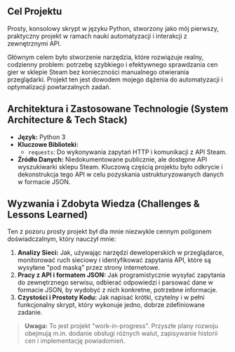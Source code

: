 ## Cel Projektu

Prosty, konsolowy skrypt w języku Python, stworzony jako mój pierwszy, praktyczny projekt w ramach nauki automatyzacji i interakcji z zewnętrznymi API. 

Głównym celem było stworzenie narzędzia, które rozwiązuje realny, codzienny problem: potrzebę szybkiego i efektywnego sprawdzania cen gier w sklepie Steam bez konieczności manualnego otwierania przeglądarki. Projekt ten jest dowodem mojego dążenia do automatyzacji i optymalizacji powtarzalnych zadań.

## Architektura i Zastosowane Technologie (System Architecture & Tech Stack)

*   **Język:** Python 3
*   **Kluczowe Biblioteki:**
    *   `requests`: Do wykonywania zapytań HTTP i komunikacji z API Steam.
*   **Źródło Danych:** Niedokumentowane publicznie, ale dostępne API wyszukiwarki sklepu Steam. Kluczową częścią projektu było odkrycie i dekonstrukcja tego API w celu pozyskania ustrukturyzowanych danych w formacie JSON.

## Wyzwania i Zdobyta Wiedza (Challenges & Lessons Learned)

Ten z pozoru prosty projekt był dla mnie niezwykle cennym poligonem doświadczalnym, który nauczył mnie:
1.  **Analizy Sieci:** Jak, używając narzędzi deweloperskich w przeglądarce, monitorować ruch sieciowy i identyfikować zapytania API, które są wysyłane "pod maską" przez strony internetowe.
2.  **Pracy z API i formatem JSON:** Jak programistycznie wysyłać zapytania do zewnętrznego serwisu, odbierać odpowiedzi i parsować dane w formacie JSON, by wydobyć z nich konkretne, potrzebne informacje.
3.  **Czystości i Prostoty Kodu:** Jak napisać krótki, czytelny i w pełni funkcjonalny skrypt, który wykonuje jedno, dobrze zdefiniowane zadanie.

> **Uwaga:** To jest projekt "work-in-progress". Przyszłe plany rozwoju obejmują m.in. dodanie obsługi różnych walut, zapisywanie historii cen i implementację powiadomień.
